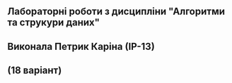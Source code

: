 ## Лабораторні роботи з дисципліни "Алгоритми та струкури даних"
## Виконала Петрик Каріна (ІР-13)
## (18 варіант)
